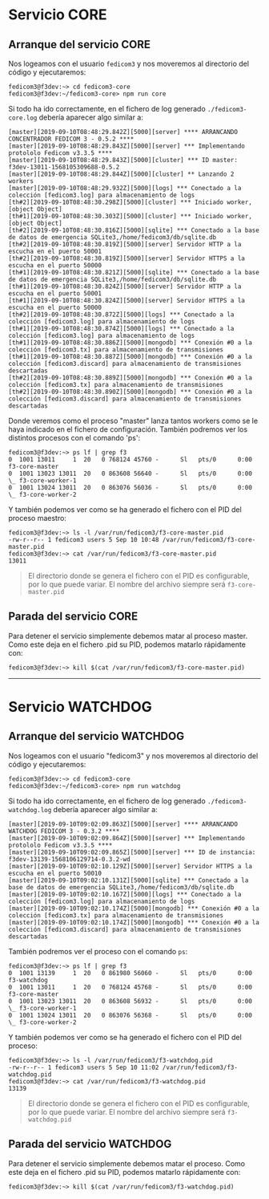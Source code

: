 # Servicio **CORE**

## Arranque del servicio CORE

Nos logeamos con el usuario `fedicom3` y nos moveremos al directorio del código y ejecutaremos:

```
fedicom3@f3dev:~> cd fedicom3-core
fedicom3@f3dev:~/fedicom3-core> npm run core
```

Si todo ha ido correctamente, en el fichero de log generado `./fedicom3-core.log` debería aparecer algo similar a:

```
[master][2019-09-10T08:48:29.842Z][5000][server] **** ARRANCANDO CONCENTRADOR FEDICOM 3 - 0.5.2 ****
[master][2019-09-10T08:48:29.843Z][5000][server] *** Implementando protololo Fedicom v3.3.5 ****
[master][2019-09-10T08:48:29.843Z][5000][cluster] *** ID master: f3dev-13011-1568105309688-0.5.2
[master][2019-09-10T08:48:29.844Z][5000][cluster] ** Lanzando 2 workers
[master][2019-09-10T08:48:29.932Z][5000][logs] *** Conectado a la colección [fedicom3.log] para almacenamiento de logs
[th#2][2019-09-10T08:48:30.298Z][5000][cluster] *** Iniciado worker,[object Object]
[th#1][2019-09-10T08:48:30.303Z][5000][cluster] *** Iniciado worker,[object Object]
[th#2][2019-09-10T08:48:30.816Z][5000][sqlite] *** Conectado a la base de datos de emergencia SQLite3,/home/fedicom3/db/sqlite.db
[th#2][2019-09-10T08:48:30.819Z][5000][server] Servidor HTTP a la escucha en el puerto 50001
[th#2][2019-09-10T08:48:30.819Z][5000][server] Servidor HTTPS a la escucha en el puerto 50000
[th#1][2019-09-10T08:48:30.821Z][5000][sqlite] *** Conectado a la base de datos de emergencia SQLite3,/home/fedicom3/db/sqlite.db
[th#1][2019-09-10T08:48:30.824Z][5000][server] Servidor HTTP a la escucha en el puerto 50001
[th#1][2019-09-10T08:48:30.824Z][5000][server] Servidor HTTPS a la escucha en el puerto 50000
[th#2][2019-09-10T08:48:30.872Z][5000][logs] *** Conectado a la colección [fedicom3.log] para almacenamiento de logs
[th#1][2019-09-10T08:48:30.874Z][5000][logs] *** Conectado a la colección [fedicom3.log] para almacenamiento de logs
[th#1][2019-09-10T08:48:30.886Z][5000][mongodb] *** Conexión #0 a la colección [fedicom3.tx] para almacenamiento de transmisiones
[th#1][2019-09-10T08:48:30.887Z][5000][mongodb] *** Conexión #0 a la colección [fedicom3.discard] para almacenamiento de transmisiones descartadas
[th#2][2019-09-10T08:48:30.889Z][5000][mongodb] *** Conexión #0 a la colección [fedicom3.tx] para almacenamiento de transmisiones
[th#2][2019-09-10T08:48:30.890Z][5000][mongodb] *** Conexión #0 a la colección [fedicom3.discard] para almacenamiento de transmisiones descartadas
```

Donde veremos como el proceso "master" lanza tantos workers como se le haya indicado en el fichero de configuración.
También podremos ver los distintos procesos con el comando 'ps':

```
fedicom3@f3dev:~> ps lf | grep f3
0  1001 13011     1  20   0 768124 45760 -      Sl   pts/0      0:00 f3-core-master
0  1001 13023 13011  20   0 863608 56640 -      Sl   pts/0      0:00  \_ f3-core-worker-1
0  1001 13024 13011  20   0 863076 56036 -      Sl   pts/0      0:00  \_ f3-core-worker-2
```


Y también podemos ver como se ha generado el fichero con el PID del proceso maestro:

```
fedicom3@f3dev:~> ls -l /var/run/fedicom3/f3-core-master.pid
-rw-r--r-- 1 fedicom3 users 5 Sep 10 10:48 /var/run/fedicom3/f3-core-master.pid
fedicom3@f3dev:~> cat /var/run/fedicom3/f3-core-master.pid
13011
```

> El directorio donde se genera el fichero con el PID es configurable, por lo que puede variar. El nombre del archivo siempre será `f3-core-master.pid`


## Parada del servicio CORE

Para detener el servicio simplemente debemos matar al proceso master.
Como este deja en el fichero .pid su PID, podemos matarlo rápidamente con:

```
fedicom3@f3dev:~> kill $(cat /var/run/fedicom3/f3-core-master.pid)
```

---
# Servicio **WATCHDOG**


## Arranque del servicio WATCHDOG

Nos logeamos con el usuario "fedicom3" y nos moveremos al directorio del código y ejecutaremos:

```
fedicom3@f3dev:~> cd fedicom3-core
fedicom3@f3dev:~/fedicom3-core> npm run watchdog
```

Si todo ha ido correctamente, en el fichero de log generado `./fedicom3-watchdog.log` debería aparecer algo similar a:

```
[master][2019-09-10T09:02:09.863Z][5000][server] **** ARRANCANDO WATCHDOG FEDICOM 3 - 0.3.2 ****
[master][2019-09-10T09:02:09.864Z][5000][server] *** Implementando protololo Fedicom v3.3.5 ****
[master][2019-09-10T09:02:09.865Z][5000][server] *** ID de instancia: f3dev-13139-1568106129714-0.3.2-wd
[master][2019-09-10T09:02:10.129Z][5000][server] Servidor HTTPS a la escucha en el puerto 50010
[master][2019-09-10T09:02:10.131Z][5000][sqlite] *** Conectado a la base de datos de emergencia SQLite3,/home/fedicom3/db/sqlite.db
[master][2019-09-10T09:02:10.167Z][5000][logs] *** Conectado a la colección [fedicom3.log] para almacenamiento de logs
[master][2019-09-10T09:02:10.174Z][5000][mongodb] *** Conexión #0 a la colección [fedicom3.tx] para almacenamiento de transmisiones
[master][2019-09-10T09:02:10.174Z][5000][mongodb] *** Conexión #0 a la colección [fedicom3.discard] para almacenamiento de transmisiones descartadas
```


También podremos ver el proceso con el comando `ps`:

```
fedicom3@f3dev:~> ps lf | grep f3
0  1001 13139     1  20   0 861980 56060 -      Sl   pts/0      0:00 f3-watchdog
0  1001 13011     1  20   0 768124 45768 -      Sl   pts/0      0:00 f3-core-master
0  1001 13023 13011  20   0 863608 56932 -      Sl   pts/0      0:00  \_ f3-core-worker-1
0  1001 13024 13011  20   0 863076 56368 -      Sl   pts/0      0:00  \_ f3-core-worker-2
```

Y también podemos ver como se ha generado el fichero con el PID del proceso:

```
fedicom3@f3dev:~> ls -l /var/run/fedicom3/f3-watchdog.pid
-rw-r--r-- 1 fedicom3 users 5 Sep 10 11:02 /var/run/fedicom3/f3-watchdog.pid
fedicom3@f3dev:~> cat /var/run/fedicom3/f3-watchdog.pid
13139
```

> El directorio donde se genera el fichero con el PID es configurable, por lo que puede variar. El nombre del archivo siempre será `f3-watchdog.pid`


## Parada del servicio WATCHDOG

Para detener el servicio simplemente debemos matar el proceso.
Como este deja en el fichero .pid su PID, podemos matarlo rápidamente con:

```
fedicom3@f3dev:~> kill $(cat /var/run/fedicom3/f3-watchdog.pid)
```
